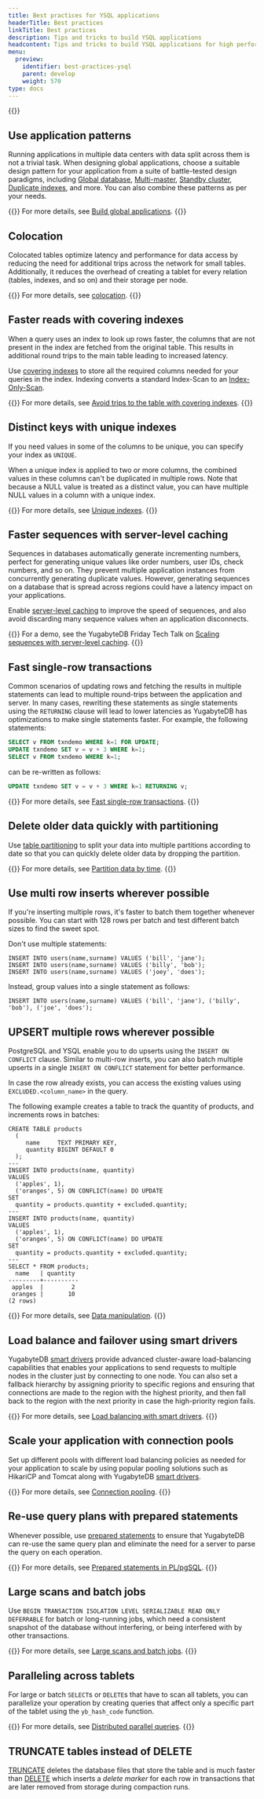 ```yaml
---
title: Best practices for YSQL applications
headerTitle: Best practices
linkTitle: Best practices
description: Tips and tricks to build YSQL applications
headcontent: Tips and tricks to build YSQL applications for high performance and availability
menu:
  preview:
    identifier: best-practices-ysql
    parent: develop
    weight: 570
type: docs
---
```


{{<api-tabs>}}

## Use application patterns

Running applications in multiple data centers with data split across them is not a trivial task. When designing global applications, choose a suitable design pattern for your application from a suite of battle-tested design paradigms, including [Global database](../build-global-apps/global-database), [Multi-master](../build-global-apps/active-active-multi-master), [Standby cluster](../build-global-apps/active-active-single-master), [Duplicate indexes](../build-global-apps/duplicate-indexes), and more. You can also combine these patterns as per your needs.

{{<tip>}}
For more details, see [Build global applications](../build-global-apps).
{{</tip>}}

## Colocation
Colocated tables optimize latency and performance for data access by reducing the need for additional trips across the network for small tables. Additionally, it reduces the overhead of creating a tablet for every relation (tables, indexes, and so on) and their storage per node.

{{<tip>}}
For more details, see [colocation](../../architecture/docdb-sharding/colocated-tables/).
{{</tip>}}

## Faster reads with covering indexes

When a query uses an index to look up rows faster, the columns that are not present in the index are fetched from the original table. This results in additional round trips to the main table leading to increased latency.

Use [covering indexes](../../explore/indexes-constraints/covering-index-ysql/) to store all the required columns needed for your queries in the index. Indexing converts a standard Index-Scan to an [Index-Only-Scan](https://dev.to/yugabyte/boosts-secondary-index-queries-with-index-only-scan-5e7j).

{{<tip>}}
For more details, see [Avoid trips to the table with covering indexes](https://www.yugabyte.com/blog/multi-region-database-deployment-best-practices/#avoid-trips-to-the-table-with-covering-indexes).
{{</tip>}}

## Distinct keys with unique indexes

If you need values in some of the columns to be unique, you can specify your index as `UNIQUE`.

When a unique index is applied to two or more columns, the combined values in these columns can't be duplicated in multiple rows. Note that because a NULL value is treated as a distinct value, you can have multiple NULL values in a column with a unique index.

{{<tip>}}
For more details, see [Unique indexes](../../explore/indexes-constraints/unique-index-ysql/).
{{</tip>}}

## Faster sequences with server-level caching

Sequences in databases automatically generate incrementing numbers, perfect for generating unique values like order numbers, user IDs, check numbers, and so on. They prevent multiple application instances from concurrently generating duplicate values. However, generating sequences on a database that is spread across regions could have a latency impact on your applications.

Enable [server-level caching](../../api/ysql/exprs/func_nextval/#caching-values-on-the-yb-tserver) to improve the speed of sequences, and also avoid discarding many sequence values when an application disconnects.

{{<tip>}}
For a demo, see the YugabyteDB Friday Tech Talk on [Scaling sequences with server-level caching](https://www.youtube.com/watch?v=hs-CU3vjMQY&list=PL8Z3vt4qJTkLTIqB9eTLuqOdpzghX8H40&index=76).
{{</tip>}}

## Fast single-row transactions

Common scenarios of updating rows and fetching the results in multiple statements can lead to multiple round-trips between the application and server. In many cases, rewriting these statements as single statements using the `RETURNING` clause will lead to lower latencies as YugabyteDB has optimizations to make single statements faster. For example, the following statements:

```sql
SELECT v FROM txndemo WHERE k=1 FOR UPDATE;
UPDATE txndemo SET v = v + 3 WHERE k=1;
SELECT v FROM txndemo WHERE k=1;
```

can be re-written as follows:

```sql
UPDATE txndemo SET v = v + 3 WHERE k=1 RETURNING v;
```

{{<tip>}}
For more details, see [Fast single-row transactions](../../develop/learn/transactions/transactions-performance-ysql/#fast-single-row-transactions).
{{</tip>}}

## Delete older data quickly with partitioning

Use [table partitioning](../../explore/ysql-language-features/advanced-features/partitions/) to split your data into multiple partitions according to date so that you can quickly delete older data by dropping the partition.

{{<tip>}}
For more details, see [Partition data by time](../common-patterns/timeseries/partitioning-by-time/).
{{</tip>}}

## Use multi row inserts wherever possible
If you're inserting multiple rows, it's faster to batch them together whenever possible. You can start with 128 rows per batch
and test different batch sizes to find the sweet spot.

Don't use multiple statements:
```postgresql
INSERT INTO users(name,surname) VALUES ('bill', 'jane');
INSERT INTO users(name,surname) VALUES ('billy', 'bob');
INSERT INTO users(name,surname) VALUES ('joey', 'does');
```
Instead, group values into a single statement as follows:
```postgresql
INSERT INTO users(name,surname) VALUES ('bill', 'jane'), ('billy', 'bob'), ('joe', 'does');
``` 


## UPSERT multiple rows wherever possible

PostgreSQL and YSQL enable you to do upserts using the `INSERT ON CONFLICT` clause. Similar to multi-row inserts, 
you can also batch multiple upserts in a single `INSERT ON CONFLICT` statement for better performance.

In case the row already exists, you can access the existing values using `EXCLUDED.<column_name>` in the query.

The following example creates a table to track the quantity of products, and increments rows in batches:

```postgresql
CREATE TABLE products
  (
     name     TEXT PRIMARY KEY,
     quantity BIGINT DEFAULT 0
  );  
---
INSERT INTO products(name, quantity) 
VALUES 
  ('apples', 1), 
  ('oranges', 5) ON CONFLICT(name) DO UPDATE 
SET 
  quantity = products.quantity + excluded.quantity;
---
INSERT INTO products(name, quantity) 
VALUES 
  ('apples', 1), 
  ('oranges', 5) ON CONFLICT(name) DO UPDATE 
SET 
  quantity = products.quantity + excluded.quantity;
---
SELECT * FROM products;
  name   | quantity 
---------+----------
 apples  |        2
 oranges |       10
(2 rows)
```

{{<tip>}}
For more details, see [Data manipulation](../../explore/ysql-language-features/data-manipulation).
{{</tip>}}

## Load balance and failover using smart drivers

YugabyteDB [smart drivers](../../drivers-orms/smart-drivers/) provide advanced cluster-aware load-balancing capabilities that enables your applications to send requests to multiple nodes in the cluster just by connecting to one node. You can also set a fallback hierarchy by assigning priority to specific regions and ensuring that connections are made to the region with the highest priority, and then fall back to the region with the next priority in case the high-priority region fails.

{{<tip>}}
For more details, see [Load balancing with smart drivers](https://www.yugabyte.com/blog/multi-region-database-deployment-best-practices/#load-balancing-with-smart-driver).
{{</tip>}}

## Scale your application with connection pools

Set up different pools with different load balancing policies as needed for your application to scale by using popular pooling solutions such as HikariCP and Tomcat along with YugabyteDB [smart drivers](../../drivers-orms/smart-drivers/).

{{<tip>}}
For more details, see [Connection pooling](../../drivers-orms/smart-drivers/#connection-pooling).
{{</tip>}}

## Re-use query plans with prepared statements

Whenever possible, use [prepared statements](../../api/ysql/the-sql-language/statements/perf_prepare/) to ensure that YugabyteDB can re-use the same query plan and eliminate the need for a server to parse the query on each operation.

{{<tip>}}
For more details, see [Prepared statements in PL/pgSQL](https://dev.to/aws-heroes/postgresql-prepared-statements-in-pl-pgsql-jl3).
{{</tip>}}

## Large scans and batch jobs

Use `BEGIN TRANSACTION ISOLATION LEVEL SERIALIZABLE READ ONLY DEFERRABLE` for batch or long-running jobs, which need a consistent snapshot of the database without interfering, or being interfered with by other transactions.

{{<tip>}}
For more details, see [Large scans and batch jobs](../../develop/learn/transactions/transactions-performance-ysql/#large-scans-and-batch-jobs).
{{</tip>}}

## Paralleling across tablets

For large or batch `SELECT`s or `DELETE`s that have to scan all tablets, you can parallelize your operation by creating queries that affect only a specific part of the tablet using the `yb_hash_code` function.

{{<tip>}}
For more details, see [Distributed parallel queries](../../api/ysql/exprs/func_yb_hash_code/#distributed-parallel-queries).
{{</tip>}}

## TRUNCATE tables instead of DELETE

[TRUNCATE](../../api/ysql/the-sql-language/statements/ddl_truncate/) deletes the database files that store the table and is much faster than [DELETE](../../api/ysql/the-sql-language/statements/dml_delete/) which inserts a _delete marker_ for each row in transactions that are later removed from storage during compaction runs.
